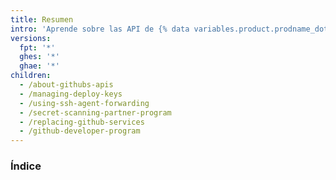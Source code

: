```yaml
---
title: Resumen
intro: 'Aprende sobre las API de {% data variables.product.prodname_dotcom %}, asegura tus despliegues, y únete al Programa de Desarrollador de {% data variables.product.prodname_dotcom %}.'
versions:
  fpt: '*'
  ghes: '*'
  ghae: '*'
children:
  - /about-githubs-apis
  - /managing-deploy-keys
  - /using-ssh-agent-forwarding
  - /secret-scanning-partner-program
  - /replacing-github-services
  - /github-developer-program
---
```

### Índice
